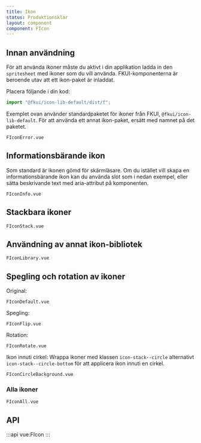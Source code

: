 ```yaml
---
title: Ikon
status: Produktionsklar
layout: component
component: FIcon
---
```


## Innan användning

För att använda ikoner måste du aktivt i din applikation ladda in den `spritesheet` med ikoner som du vill använda.
FKUI-komponenterna är beroende utav att ett ikon-paket är inladdat.

Placera följande i din kod:

```js
import "@fkui/icon-lib-default/dist/f";
```

Exemplet ovan använder standardpaketet för ikoner från FKUI, `@fkui/icon-lib-default`.
För att använda ett annat ikon-paket, ersätt med namnet på det paketet.

```import
FIconError.vue
```

## Informationsbärande ikon

Som standard är ikonen gömd för skärmläsare.
Om du istället vill skapa en informationsbärande ikon kan du använda slot som i nedan exempel, eller sätta beskrivande text med aria-attribut på komponenten.

```import
FIconInfo.vue
```

## Stackbara ikoner

```import
FIconStack.vue
```

## Användning av annat ikon-bibliotek

```import
FIconLibrary.vue
```

## Spegling och rotation av ikoner

Original:

```import
FIconDefault.vue
```

Spegling:

```import
FIconFlip.vue
```

Rotation:

```import
FIconRotate.vue
```

Ikon innuti cirkel:
Wrappa ikoner med klassen `icon-stack--circle` alternativt `icon-stack--circle-bottom` för att applicera ikon innuti en cirkel.

```import
FIconCircleBackground.vue
```

### Alla ikoner

```import
FIconAll.vue
```

## API

:::api
vue:FIcon
:::

